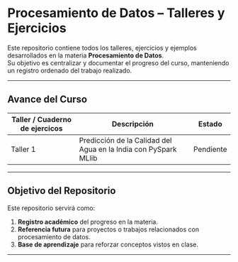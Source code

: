 # Procesamiento de Datos – Talleres y Ejercicios

Este repositorio contiene todos los talleres, ejercicios y ejemplos desarrollados en la materia **Procesamiento de Datos**.  
Su objetivo es centralizar y documentar el progreso del curso, manteniendo un registro ordenado del trabajo realizado.

---


##  Avance del Curso
| Taller / Cuaderno de ejercicos | Descripción | Estado |
|--------|-------------|--------|
| Taller 1 | Predicción de la Calidad del Agua en la India con PySpark MLlib | Pendiente |


---

##  Objetivo del Repositorio
Este repositorio servirá como:
1. **Registro académico** del progreso en la materia.
2. **Referencia futura** para proyectos o trabajos relacionados con procesamiento de datos.
3. **Base de aprendizaje** para reforzar conceptos vistos en clase.



---
